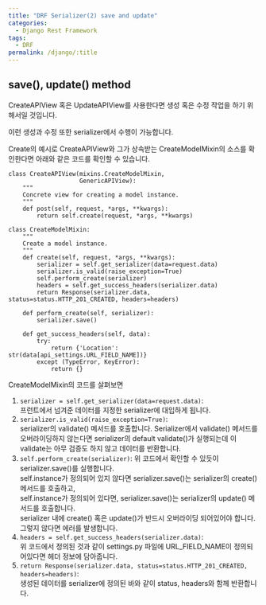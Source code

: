 ```yaml
---
title: "DRF Serializer(2) save and update"
categories:
  - Django Rest Framework
tags:
  - DRF
permalink: /django/:title
---
```


## save(), update() method

CreateAPIView 혹은 UpdateAPIView를 사용한다면 생성 혹은 수정 작업을 하기 위해서일 것입니다.

이런 생성과 수정 또한 serializer에서 수행이 가능합니다.

Create의 예시로 CreateAPIView와 그가 상속받는 CreateModelMixin의 소스를 확인한다면 아래와 같은 코드를 확인할 수 있습니다.

```
class CreateAPIView(mixins.CreateModelMixin,
                    GenericAPIView):
    """
    Concrete view for creating a model instance.
    """
    def post(self, request, *args, **kwargs):
        return self.create(request, *args, **kwargs)
```

```
class CreateModelMixin:
    """
    Create a model instance.
    """
    def create(self, request, *args, **kwargs):
        serializer = self.get_serializer(data=request.data)
        serializer.is_valid(raise_exception=True)
        self.perform_create(serializer)
        headers = self.get_success_headers(serializer.data)
        return Response(serializer.data, status=status.HTTP_201_CREATED, headers=headers)

    def perform_create(self, serializer):
        serializer.save()

    def get_success_headers(self, data):
        try:
            return {'Location': str(data[api_settings.URL_FIELD_NAME])}
        except (TypeError, KeyError):
            return {}
```

CreateModelMixin의 코드를 살펴보면
1. `serializer = self.get_serializer(data=request.data)`:\
프런트에서 넘겨준 데이터를 지정한 serializer에 대입하게 됩니다.
2. `serializer.is_valid(raise_exception=True)`:\
serializer의 validate() 메서드를 호출합니다. Serializer에서 validate() 메서드를 오버라이딩하지 않는다면 serializer의 default
validate()가 실행되는데 이 validate는 아무 검증도 하지 않고 데이터를 반환합니다.
3. `self.perform_create(serializer)`:
위 코드에서 확인할 수 있듯이 serializer.save()를 실행합니다.\
self.instance가 정의되어 있지 않다면 serializer.save()는 serializer의 create() 메서드를 호출하고,\
self.instance가 정의되어 있다면, serializer.save()는 serializer의 update() 메서드를 호출합니다.\
serializer 내에 create() 혹은 update()가 반드시 오버라이딩 되어있어야 합니다. 그렇지 않다면 에러를 발생합니다.
4. `headers = self.get_success_headers(serializer.data)`:\
위 코드에서 정의된 것과 같이 settings.py 파일에 URL_FIELD_NAME이 정의되어있다면 헤더 정보에 담아줍니다.
5. `return Response(serializer.data, status=status.HTTP_201_CREATED, headers=headers)`:\
생성된 데이터를 serializer에 정의된 바와 같이 status, headers와 함께 반환합니다.